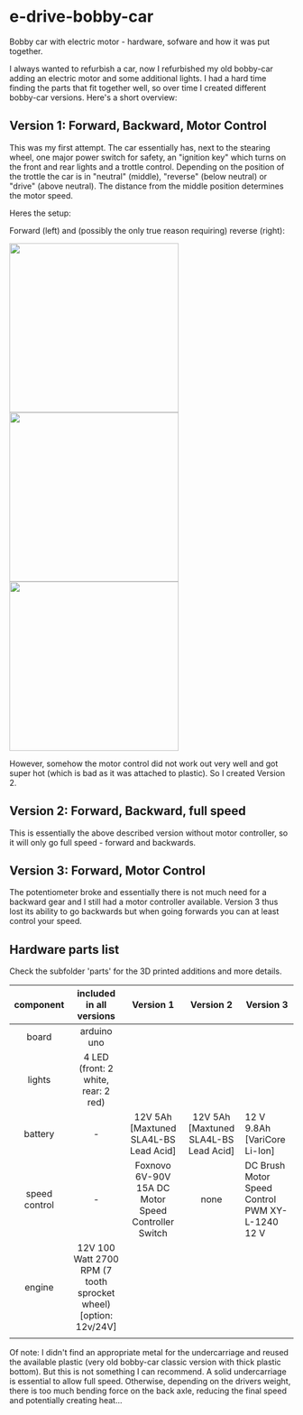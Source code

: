 # e-drive-bobby-car
Bobby car with electric motor - hardware, sofware and how it was put together. 

I always wanted to refurbish a car, now I refurbished my old bobby-car adding an electric motor and some additional lights. I had a hard time finding the parts that fit together well, so over time I created different bobby-car versions. Here's a short overview:

## Version 1: Forward, Backward, Motor Control
This was my first attempt. The car essentially has, next to the stearing wheel, one major power switch for safety, an "ignition key" which turns on the front and rear lights and a trottle control. Depending on the position of the trottle the car is in "neutral" (middle), "reverse" (below neutral) or "drive" (above neutral). The distance from the middle position determines the motor speed. 

Heres the setup:
  



Forward (left) and (possibly the only true reason requiring) reverse (right): 

<img src="https://user-images.githubusercontent.com/33831624/110613204-47379c80-8191-11eb-9ff5-1eb19806b70b.gif" height="300" />
<img src="https://user-images.githubusercontent.com/33831624/110617289-ca5af180-8195-11eb-98bc-2534d798c904.jpg" height="300" />
<img src="https://user-images.githubusercontent.com/33831624/110613161-39821700-8191-11eb-8a53-555f46a0e734.gif" height="300" />

However, somehow the motor control did not work out very well and got super hot (which is bad as it was attached to plastic). So I created Version 2. 

## Version 2: Forward, Backward, full speed
This is essentially the above described version without motor controller, so it will only go full speed - forward and backwards. 

## Version 3: Forward, Motor Control
The potentiometer broke and essentially there is not much need for a backward gear and I still had a motor controller available. Version 3 thus lost its ability to go backwards but when going forwards you can at least control your speed. 



## Hardware parts list 
Check the subfolder 'parts' for the 3D printed additions and more details. 


|  component 	|   included in all versions |  Version 1  	| Version 2    	| Version 3    	|
|:-:	|:-:	|:-:	|:-:	|---	|
| board  	| arduino uno    	|   	|   	|   	|
| lights  	|  4 LED (front: 2 white, rear: 2 red) 	|   	|   	|   	|
| battery  	|  - 	|  12V 5Ah [Maxtuned SLA4L-BS Lead Acid] 	| 12V 5Ah [Maxtuned SLA4L-BS Lead Acid]  	| 12 V 9.8Ah [VariCore  Li-Ion] 	|
| speed control  	|  - 	| Foxnovo 6V-90V 15A DC Motor Speed Controller Switch  	|  none 	| DC Brush Motor Speed Control PWM XY-L-1240 12 V 	|
| engine 	|  12V 100 Watt 2700 RPM (7 tooth sprocket wheel) [option: 12v/24V] 	|   	|   	|   	|
|   	|   	|   	|   	|   	|


Of note: I didn't find an appropriate metal for the undercarriage and reused the available plastic (very old bobby-car classic version with thick plastic bottom). But this is not something I can recommend. A solid undercarriage is essential to allow full speed. Otherwise, depending on the drivers weight, there is too much bending force on the back axle, reducing the final speed and potentially creating heat... 
